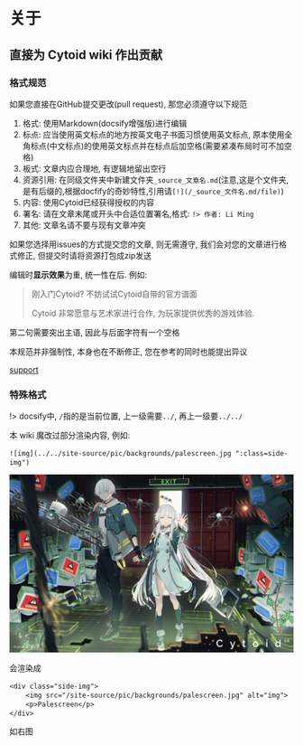 # 关于 

## 直接为 Cytoid wiki 作出贡献

### 格式规范

如果您直接在GitHub提交更改(pull request), 那您必须遵守以下规范

1. 格式: 使用Markdown(docsify增强版)进行编辑
2. 标点: 应当使用英文标点的地方按英文电子书面习惯使用英文标点, 原本使用全角标点(中文标点)的使用英文标点并在标点后加空格(需要紧凑布局时可不加空格)
3. 板式: 文章内应合理地, 有逻辑地留出空行
4. 资源引用: 在同级文件夹中新建文件夹`_source_文章名.md`(注意,这是个文件夹,是有后缀的,根据docfify的奇妙特性,引用请`[!](/_source_文件名.md/file)`)
5. 内容: 使用Cytoid已经获得授权的内容
6. 署名: 请在文章末尾或开头中合适位置署名,格式: `!> 作者: Li Ming`
7. 其他: 文章名请不要与现有文章冲突

如果您选择用issues的方式提交您的文章, 则无需遵守, 我们会对您的文章进行格式修正, 但提交时请将资源打包成zip发送

编辑时**显示效果**为重, 统一性在后. 例如: 

> 刚入门Cytoid? 不妨试试Cytoid自带的官方谱面
>
> Cytoid 非常愿意与艺术家进行合作, 为玩家提供优秀的游戏体验. 

第二句需要突出主语, 因此与后面字符有一个空格

本规范并非强制性, 本身也在不断修正, 您在参考的同时也能提出异议

[support](../site-source/part/support.md ':include')

### 特殊格式

!> docsify中, `/`指的是当前位置, 上一级需要`../`, 再上一级要`../../`

本 wiki 魔改过部分渲染内容, 例如: 

~~~
![img](../../site-source/pic/backgrounds/palescreen.jpg ":class=side-img")
~~~

![img](../../site-source/pic/backgrounds/palescreen.jpg ":class=side-img")

会渲染成

~~~
<div class="side-img">
    <img src="/site-source/pic/backgrounds/palescreen.jpg" alt="img">
    <p>Palescreen</p>
</div>
~~~
如右图


